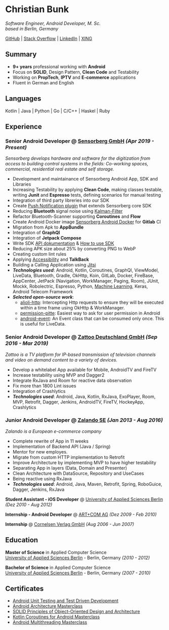 # Christian Bunk

_Software Engineer, Android Developer, M. Sc.<br> based in Berlin, Germany_ <br>

[GitHub](https://github.com/christianb/) | [Stack Overflow](https://stackoverflow.com/users/14794380/) | [LinkedIn](https://www.linkedin.com/in/christianbunk/) | [XING](https://www.xing.com/profile/Christian_Bunk11/cv)

## Summary
* **9+ years** professional working with **Android**
* Focus on **SOLID**, Design Pattern, **Clean Code** and Testability
* Working on **PropTech**, **IPTV** and **E-commerce** applications
* Fluent in German and English

## Languages
Kotlin | Java | Python | Go | C/C++ | Haskel | Ruby <br>

## Experience
### **Senior Android Developer** @ [Sensorberg GmbH](https://sensorberg.com/about-us) _(Apr 2019 - Present)_ <br>
_Sensorberg develops hardware and software for the digitization from access to building control systems in the fields: Co-working spaces, commercial, residential real estate and self storage._ <br>

* Development and maintainance of Sensorberg Android App, SDK and Libraries
* Increasing Testability by applying __Clean Code__, making classes testable, writing __Junit__ and __Espresso__ tests, defining scenarios for manual testing
* Integration of third party libreries into our SDK
* Create [Push Notification plugin](https://developer.sensorberg.com/en/smart-spaces/developers/mobile-sdk/android/push/) that extends Sensorberg core SDK
* Reducing __Bluetooth__ signal noise using [Kalman-Filter](https://github.com/christianb/Kalman-Filter)
* Refactor Bluetooth-Scanner supporting __Coroutines__ and __Flow__
* Create Android Docker image [Sensorberg Android Docker](https://github.com/sensorberg/docker-android) for __Gitlab__ CI
* Migration from Apk to __AppBundle__
* Integration of __GraphQl__
* Integration of __Jetpack Compose__
* Write SDK [API dokumentation](https://android.sensorberg.io/sw-sdk/public/android-sdk-kdoc/index.html) & [How to use SDK](https://developer.sensorberg.com/en/smart-spaces/developers/mobile-sdk/android/)
* Reducing APK size about 25% by converting PNG to WebP
* Creating custom lint rules
* Applying [Accessibility](https://www.android.com/accessibility/) and __TalkBack__
* Building a Calling Application using [Jitsi](https://jitsi.github.io/handbook/docs/intro)
* _**Technologies used**_: Android, Kotlin, Coroutines, GraphQl, ViewModel, LiveData, Bluetooth, Gradle, OkHttp, Koin, GitLab, Docker, FireBase, AppCenter, JetPack (Navigation, WorkManager, Paging, Room), JUnit, Mockk, Robolectric, Espresso, Python, [Machine Learning](https://github.com/christianb/NeuralNetwork), Keras, Android Telecom Framework
* _**Selected open-source work**_:
	* [alioli-http](https://github.com/sensorberg/alioli-http): Intercepting Http requests to ensure they will be executed within a time frame using OkHttp & WorkManager.
	* [permission-pitte](https://github.com/sensorberg/permission-bitte): Easiest way to ask for user permission in Android
	* [android-event](https://github.com/sensorberg/android-event): An Event class that can be consumed only once. This is useful for LiveData.

### **Senior Android Developer** @ [Zattoo Deutschland GmbH](https://zattoo.com/company/en/about-us/) _(Sep 2016 - Mar 2019)_ <br>
_Zattoo is a TV platform for IP-based transmission of television channels and video on demand content to a variety of devices._ <br>
* Develop a whitelabel App available for Mobile, AndroidTV and FireTV
* Increase testability using MVP and Dagger2
* Integrate RxJava and Room for reactive data observation
* Fix more than 1800 Lint issues
* Integration of Crashlytics
* _**Technologies used**_: Android, Java, Kotlin, RxJava, ExoPlayer, Room, MVP, Retrofit, Dagger, Jenkins, AndroidTV, FireTV, HockeyApp, Crashlytics

### **Junior Android Developer** @ [Zalando SE](https://corporate.zalando.com/en/newsroom) _(Jan 2013 - Aug 2016)_ <br>
_Zalando is a European e-commerce company_ <br>
* Complete rewrite of App in 11 weeks
* Implementation of Backend API (Java / Spring)
* Mentor for new employes.
* Migrate from custom HTTP implementation to Retrofit
* Improve Architecture by implementing MVP to have higher testability
* Separating App in layers (Data, Domain and Presenter)
* Clean Architecture with DataSource, Repository and UseCases
* Being reactive using RxJava
* _**Technologies used**_: Android, Java, Maven, Retrofit, Spring, RoboGuice, Dagger, Jenkins, RxJava

**Student Assistant - iOS Developer** @ [University of Applied Sciences Berlin](https://www.htw-berlin.de/en/) _(Dez 2010 - Aug 2012)_ <br>

**Internship - Android Developer** @ [ART+COM AG](https://www.htw-berlin.de/en/) _(Dez 2009 - Feb 2010)_ <br>

**Internship** @ [Cornelsen Verlag GmbH](https://www.cornelsen.de/) _(Aug 2006 - Jun 2007)_ <br>

## Education
**Master of Science** in Applied Computer Science <br>
[University of Applied Sciences Berlin](https://www.htw-berlin.de/en/) - Berlin, Germany _(2010 - 2012)_

**Bachelor of Science** in Applied Computer Science <br>
[University of Applied Sciences Berlin](https://www.htw-berlin.de/en/) - Berlin, Germany _(2007 - 2010)_

## Certificates
* [Android Unit Testing and Test Driven Development](https://www.udemy.com/certificate/UC-00b1ef27-333c-4c8c-bc59-efa5109d0dff/)
* [Android Architecture Masterclass](https://www.udemy.com/certificate/UC-09deddb8-1954-4b5d-9437-8b659748dbee/)
* [SOLID Principles of Object-Oriented Design and Architecture](https://www.udemy.com/certificate/UC-362ff42a-9cdb-4e4d-bc34-d6f33b9d68a7/)
* [Kotlin Coroutines for Android Masterclass](https://www.udemy.com/certificate/UC-f8edec3e-b695-4f12-a102-fb389aac03b3/)
* [Android Multithreading Masterclass](https://www.udemy.com/certificate/UC-37c6e9e4-74fc-490d-abdb-7dd66ce94ced/)
